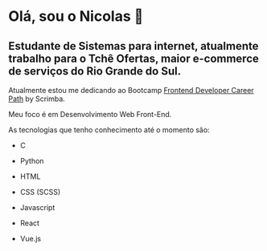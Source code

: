 # Olá, sou o Nicolas 👋 

## Estudante de Sistemas para internet, atualmente trabalho para o Tchê Ofertas, maior e-commerce de serviços do Rio Grande do Sul.

Atualmente estou me dedicando ao Bootcamp <a href="https://scrimba.com/learn/frontend">Frontend Developer Career Path</a> by Scrimba.

<p>
    Meu foco é em Desenvolvimento Web Front-End.
</p>
<p>
    As tecnologias que tenho conhecimento até o momento são:
</p>


- C
- Python

- HTML

- CSS (SCSS)

- Javascript
- React
- Vue.js

  
